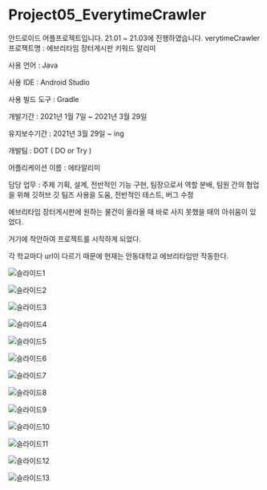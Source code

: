 # Project05_EverytimeCrawler
안드로이드 어플프로젝트입니다. 21.01 ~ 21.03에 진행하였습니다.
verytimeCrawler
프로젝트명 : ﻿에브리타임 장터게시판 키워드 알리미

사용 언어 : Java

사용 IDE : Android Studio

사용 빌드 도구 : Gradle

개발기간 : 2021년 1월 7일 ~ 2021년 3월 29일

유지보수기간 : 2021년 3월 29일 ~ ing

개발팀 : DOT ( DO or Try )

어플리케이션 이름 : 에타알리미

담당 업무 : 주제 기획, 설계, 전반적인 기능 구현, 팀장으로서 역할 분배, 팀원 간의 협업을 위해 깃허브 깃 팀즈 사용을 도움, 전반적인 테스트, 버그 수정

에브리타임 장터게시판에 원하는 물건이 올라올 때 바로 사지 못했을 때의 아쉬움이 있었다.

거기에 착안하여 프로젝트를 시작하게 되었다.

각 학교마다 url이 다르기 때문에 현재는 안동대학교 에브리타임만 작동한다.

![슬라이드1](https://user-images.githubusercontent.com/68325847/117156938-21c5b880-adf9-11eb-951f-0f7ee9727185.PNG)

![슬라이드2](https://user-images.githubusercontent.com/68325847/117156946-22f6e580-adf9-11eb-8124-e227b88d5c6a.PNG)

![슬라이드3](https://user-images.githubusercontent.com/68325847/117156955-24c0a900-adf9-11eb-8f16-73ae7389fdb3.PNG)

![슬라이드4](https://user-images.githubusercontent.com/68325847/117156960-25f1d600-adf9-11eb-9116-e1facfb1df75.PNG)

![슬라이드5](https://user-images.githubusercontent.com/68325847/117156973-28543000-adf9-11eb-864d-95c2ef337e7c.PNG)

![슬라이드6](https://user-images.githubusercontent.com/68325847/117156980-2a1df380-adf9-11eb-8b7f-16498291ca08.PNG)

![슬라이드7](https://user-images.githubusercontent.com/68325847/117156995-2be7b700-adf9-11eb-9a89-c9bebbac5d3a.PNG)

![슬라이드8](https://user-images.githubusercontent.com/68325847/117157716-c9db8180-adf9-11eb-97bf-1dd70d5ee17b.png)

![슬라이드9](https://user-images.githubusercontent.com/68325847/117157025-31450180-adf9-11eb-8963-c9b1f476a0b2.PNG)

![슬라이드10](https://user-images.githubusercontent.com/68325847/117157036-32762e80-adf9-11eb-8f44-1a241af12680.PNG)

![슬라이드11](https://user-images.githubusercontent.com/68325847/117157045-343ff200-adf9-11eb-8d86-1b241b061bb5.PNG)

![슬라이드12](https://user-images.githubusercontent.com/68325847/117157053-36a24c00-adf9-11eb-8128-9889c82abca8.PNG)

![슬라이드13](https://user-images.githubusercontent.com/68325847/117157061-386c0f80-adf9-11eb-9ca6-c04d6fce3402.PNG)


